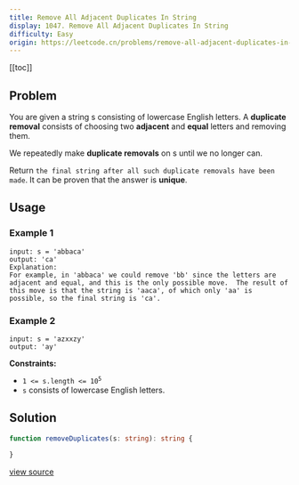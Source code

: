 ```yaml
---
title: Remove All Adjacent Duplicates In String
display: 1047. Remove All Adjacent Duplicates In String
difficulty: Easy
origin: https://leetcode.cn/problems/remove-all-adjacent-duplicates-in-string
---
```


[[toc]]

## Problem

You are given a string s consisting of lowercase English letters. A **duplicate removal** consists of choosing two **adjacent** and **equal** letters and removing them.

We repeatedly make **duplicate removals** on s until we no longer can.

Return `the final string after all such duplicate removals have been made`. It can be proven that the answer is **unique**.

## Usage

### Example 1

```
input: s = 'abbaca'
output: 'ca'
Explanation:
For example, in 'abbaca' we could remove 'bb' since the letters are adjacent and equal, and this is the only possible move.  The result of this move is that the string is 'aaca', of which only 'aa' is possible, so the final string is 'ca'.
```

### Example 2

```
input: s = 'azxxzy'
output: 'ay'
```


**Constraints:**

- <code>1 &lt;= s.length &lt;= 10<sup>5</sup></code>
- <code>s</code> consists of lowercase English letters.


## Solution

```ts
function removeDuplicates(s: string): string {

}
```

[view source](https://leetcode.cn/problems/remove-all-adjacent-duplicates-in-string)
